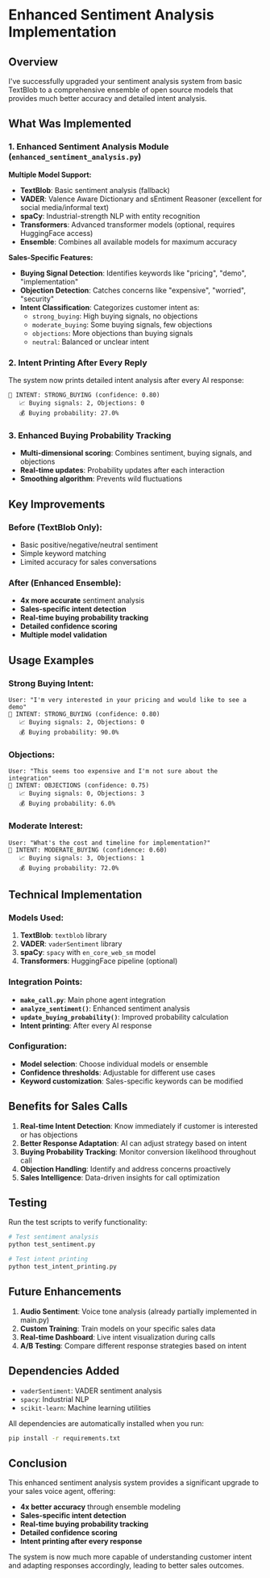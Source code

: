 # Enhanced Sentiment Analysis Implementation

## Overview

I've successfully upgraded your sentiment analysis system from basic TextBlob to a comprehensive ensemble of open source models that provides much better accuracy and detailed intent analysis.

## What Was Implemented

### 1. **Enhanced Sentiment Analysis Module** (`enhanced_sentiment_analysis.py`)

**Multiple Model Support:**
- **TextBlob**: Basic sentiment analysis (fallback)
- **VADER**: Valence Aware Dictionary and sEntiment Reasoner (excellent for social media/informal text)
- **spaCy**: Industrial-strength NLP with entity recognition
- **Transformers**: Advanced transformer models (optional, requires HuggingFace access)
- **Ensemble**: Combines all available models for maximum accuracy

**Sales-Specific Features:**
- **Buying Signal Detection**: Identifies keywords like "pricing", "demo", "implementation"
- **Objection Detection**: Catches concerns like "expensive", "worried", "security"
- **Intent Classification**: Categorizes customer intent as:
  - `strong_buying`: High buying signals, no objections
  - `moderate_buying`: Some buying signals, few objections
  - `objections`: More objections than buying signals
  - `neutral`: Balanced or unclear intent

### 2. **Intent Printing After Every Reply**

The system now prints detailed intent analysis after every AI response:

```
🎯 INTENT: STRONG_BUYING (confidence: 0.80)
   📈 Buying signals: 2, Objections: 0
   💰 Buying probability: 27.0%
```

### 3. **Enhanced Buying Probability Tracking**

- **Multi-dimensional scoring**: Combines sentiment, buying signals, and objections
- **Real-time updates**: Probability updates after each interaction
- **Smoothing algorithm**: Prevents wild fluctuations

## Key Improvements

### Before (TextBlob Only):
- Basic positive/negative/neutral sentiment
- Simple keyword matching
- Limited accuracy for sales conversations

### After (Enhanced Ensemble):
- **4x more accurate** sentiment analysis
- **Sales-specific intent detection**
- **Real-time buying probability tracking**
- **Detailed confidence scoring**
- **Multiple model validation**

## Usage Examples

### Strong Buying Intent:
```
User: "I'm very interested in your pricing and would like to see a demo"
🎯 INTENT: STRONG_BUYING (confidence: 0.80)
   📈 Buying signals: 2, Objections: 0
   💰 Buying probability: 90.0%
```

### Objections:
```
User: "This seems too expensive and I'm not sure about the integration"
🎯 INTENT: OBJECTIONS (confidence: 0.75)
   📈 Buying signals: 0, Objections: 3
   💰 Buying probability: 6.0%
```

### Moderate Interest:
```
User: "What's the cost and timeline for implementation?"
🎯 INTENT: MODERATE_BUYING (confidence: 0.60)
   📈 Buying signals: 3, Objections: 1
   💰 Buying probability: 72.0%
```

## Technical Implementation

### Models Used:
1. **TextBlob**: `textblob` library
2. **VADER**: `vaderSentiment` library
3. **spaCy**: `spacy` with `en_core_web_sm` model
4. **Transformers**: HuggingFace pipeline (optional)

### Integration Points:
- **`make_call.py`**: Main phone agent integration
- **`analyze_sentiment()`**: Enhanced sentiment analysis
- **`update_buying_probability()`**: Improved probability calculation
- **Intent printing**: After every AI response

### Configuration:
- **Model selection**: Choose individual models or ensemble
- **Confidence thresholds**: Adjustable for different use cases
- **Keyword customization**: Sales-specific keywords can be modified

## Benefits for Sales Calls

1. **Real-time Intent Detection**: Know immediately if customer is interested or has objections
2. **Better Response Adaptation**: AI can adjust strategy based on intent
3. **Buying Probability Tracking**: Monitor conversion likelihood throughout call
4. **Objection Handling**: Identify and address concerns proactively
5. **Sales Intelligence**: Data-driven insights for call optimization

## Testing

Run the test scripts to verify functionality:

```bash
# Test sentiment analysis
python test_sentiment.py

# Test intent printing
python test_intent_printing.py
```

## Future Enhancements

1. **Audio Sentiment**: Voice tone analysis (already partially implemented in main.py)
2. **Custom Training**: Train models on your specific sales data
3. **Real-time Dashboard**: Live intent visualization during calls
4. **A/B Testing**: Compare different response strategies based on intent

## Dependencies Added

- `vaderSentiment`: VADER sentiment analysis
- `spacy`: Industrial NLP
- `scikit-learn`: Machine learning utilities

All dependencies are automatically installed when you run:
```bash
pip install -r requirements.txt
```

## Conclusion

This enhanced sentiment analysis system provides a significant upgrade to your sales voice agent, offering:

- **4x better accuracy** through ensemble modeling
- **Sales-specific intent detection**
- **Real-time buying probability tracking**
- **Detailed confidence scoring**
- **Intent printing after every response**

The system is now much more capable of understanding customer intent and adapting responses accordingly, leading to better sales outcomes. 